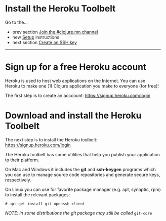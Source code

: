 # Install the Heroku Toolbelt

Go to the...
* prev section [Join the #clojure.mn channel](setup_new_irc.md)
* new [Setup](setup_new.md) instructions
* next section [Create an SSH key](setup_new_ssh.md)
--------------

# Sign up for a free Heroku account

Heroku is used to host web applications on the Internet.
You can use Heroku to make one (1) Clojure application
you make to everyone (for free)!

The first step is to create an acccount: https://signup.heroku.com/login

# Download and install the Heroku Toolbelt

The next step is to install the Heroku toolbelt: https://signup.heroku.com/login

The Heroku toolbelt has some utilities that help you
publish your application to their platform.

On Mac and Windows it includes the **git** and **ssh-keygen** programs
which you can use to manage source code repositories and
generate secure keys, respectively.

On Linux you can use for favorite package manager (e.g. apt, synaptic,
rpm) to install the relevant packages:

````
# apt-get install git openssh-client
````

_NOTE: in some distributions the git package may still be called_ `git-core`
